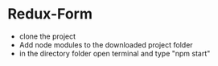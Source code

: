 # Redux-Form
* clone the project
* Add node modules to the downloaded project folder
* in the directory folder open terminal and type "npm start"
